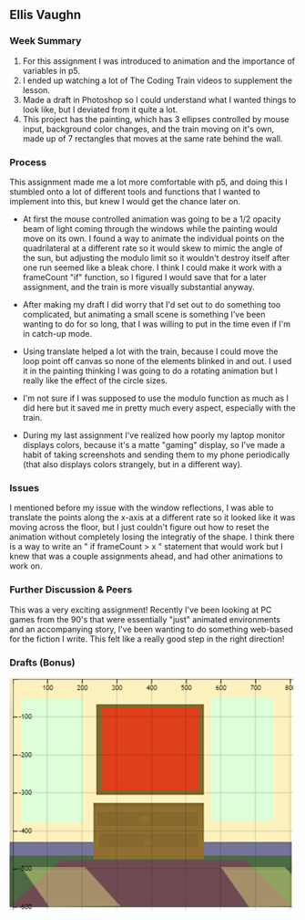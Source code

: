 ## Ellis Vaughn
### Week Summary
1. For this assignment I was introduced to animation and the importance of variables in p5.
2. I ended up watching a lot of The Coding Train videos to supplement the lesson.
3. Made a draft in Photoshop so I could understand what I wanted things to look like, but I deviated from it quite a lot.
4. This project has the painting, which has 3 ellipses controlled by mouse input, background color changes, and the train moving on it's own, made up of 7 rectangles that moves at the same rate behind the wall.

### Process
This assignment made me a lot more comfortable with p5, and doing this I stumbled onto a lot of different tools and functions that I wanted to implement into this, but knew I would get the chance later on.

- At first the mouse controlled animation was going to be a 1/2 opacity beam of light coming through the windows while the painting would move on its own. I found a way to animate the individual points on the quadrilateral at a different rate so it would skew to mimic the angle of the sun, but adjusting the modulo limit so it wouldn't destroy itself after one run seemed like a bleak chore. I think I could make it work with a frameCount "if" function, so I figured I would save that for a later assignment, and the train is more visually substantial anyway.

- After making my draft I did worry that I'd set out to do something too complicated, but animating a small scene is something I've been wanting to do for so long, that I was willing to put in the time even if I'm in catch-up mode.

- Using translate helped a lot with the train, because I could move the loop point off canvas so none of the elements blinked in and out. I used it in the painting thinking I was going to do a rotating animation but I really like the effect of the circle sizes.

- I'm not sure if I was supposed to use the modulo function as much as I did here but it saved me in pretty much every aspect, especially with the train.

- During my last assignment I've realized how poorly my laptop monitor displays colors, because it's a matte "gaming" display, so I've made a habit of taking screenshots and sending them to my phone periodically (that also displays colors strangely, but in a different way).



### Issues
I mentioned before my issue with the window reflections, I was able to translate the points along the x-axis at a different rate so it looked like it was moving across the floor, but I just couldn't figure out how to reset the animation without completely losing the integratiy of the shape. I think there is a way to write an " if frameCount > x " statement that would work but I knew that was a couple assignments ahead, and had other animations to work on.


### Further Discussion & Peers
This was a very exciting assignment! Recently I've been looking at PC games from the 90's that were essentially "just" animated environments and an accompanying story, I've been wanting to do something web-based for the fiction I write. This felt like a really good step in the right direction!

### Drafts (Bonus)
![Scene draft](hwdraft.png)
